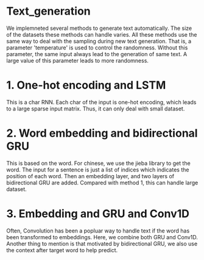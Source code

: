# Text_generation
We implemneted several methods to generate text automatically. The size of the datasets these methods can handle varies. All these methods use the same way to deal with the sampling during new text generation. That is, a parameter 'temperature' is used to control the randomness. Without this parameter, the same input always lead to the generation of same text. A large value of this parameter leads to more randomness.  

# 1. One-hot encoding and LSTM
This is a char RNN. Each char of the input is one-hot encoding, which leads to a large sparse input matrix. Thus, it can only deal with small dataset.

# 2. Word embedding and bidirectional GRU
This is based on the word. For chinese, we use the jieba library to get the word. The input for a sentence is just a list of indices which indicates the position of each word. Then an embedding layer, and two layers of bidirectional GRU are added. Compared with method 1, this can handle large dataset.

# 3. Embedding and GRU and Conv1D
Often, Convolution has been a popluar way to handle text if the word has been transformed to embeddings. Here, we combine both GRU and Conv1D. Another thing to mention is that motivated by bidirectional GRU, we also use the context after target word to help predict.
